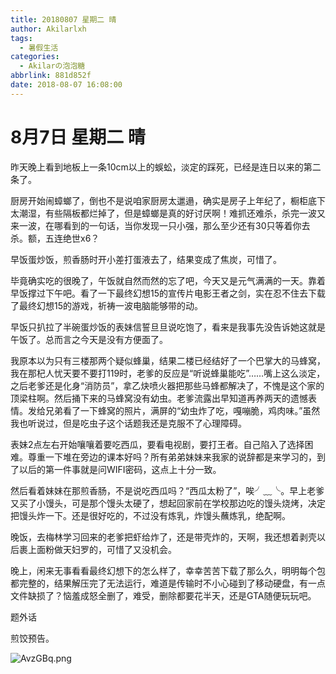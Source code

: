 ```yaml
---
title: 20180807 星期二 晴
author: Akilarlxh
tags:
  - 暑假生活
categories:
  - Akilarの泡泡糖
abbrlink: 881d852f
date: 2018-08-07 16:08:00
---
```

# 8月7日 星期二 晴

昨天晚上看到地板上一条10cm以上的蜈蚣，淡定的踩死，已经是连日以来的第二条了。

厨房开始闹蟑螂了，倒也不是说咱家厨房太邋遢，确实是房子上年纪了，橱柜底下太潮湿，有些隔板都烂掉了，但是蟑螂是真的好讨厌啊！难抓还难杀，杀完一波又来一波，在哪看到的一句话，当你发现一只小强，那么至少还有30只等着你去杀。额，五连绝世x6？

早饭蛋炒饭，煎香肠时开小差打蛋液去了，结果变成了焦炭，可惜了。

毕竟确实吃的很晚了，午饭就自然而然的忘了吧，今天又是元气满满的一天。靠着早饭撑过下午吧。看了一下最终幻想15的宣传片电影王者之剑，实在忍不住去下载了最终幻想15的游戏，祈祷一波电脑能够带的动。

早饭只扒拉了半碗蛋炒饭的表妹信誓旦旦说吃饱了，看来是我事先没告诉她这就是午饭了。总而言之今天是没有方便面了。

我原本以为只有三楼那两个疑似蜂巢，结果二楼已经结好了一个巴掌大的马蜂窝，我在那杞人忧天要不要打119时，老爹的反应是“听说蜂巢能吃”……嘴上这么淡定，之后老爹还是化身“消防员”，拿乙炔喷火器把那些马蜂都解决了，不愧是这个家的顶梁柱啊。然后捅下来的马蜂窝没有幼虫。老爹流露出早知道再养两天的遗憾表情。发给兄弟看了一下蜂窝的照片，满屏的“幼虫炸了吃，嘎嘣脆，鸡肉味。”虽然我也听说过，但是吃虫子这个话题我还是克服不了心理障碍。

表妹2点左右开始嚷嚷着要吃西瓜，要看电视剧，要打王者。自己陷入了选择困难。尊重一下堆在旁边的课本好吗？所有弟弟妹妹来我家的说辞都是来学习的，到了以后的第一件事就是问WIFI密码，这点上十分一致。

然后看着妹妹在那煎香肠，不是说吃西瓜吗？“西瓜太粉了”，唉╯﹏╰。早上老爹又买了小馒头，可是那个馒头太硬了，想起回家前在学校那边吃的馒头烧烤，决定把馒头炸一下。还是很好吃的，不过没有炼乳，炸馒头蘸炼乳，绝配啊。

晚饭，去梅林学习回来的老爹把虾给炸了，还是带壳炸的，天啊，我还想着剥壳以后裹上面粉做天妇罗的，可惜了又没机会。

晚上，闲来无事看看最终幻想下的怎么样了，幸幸苦苦下载了那么久，明明每个包都完整的，结果解压完了无法运行，难道是传输时不小心碰到了移动硬盘，有一点文件缺损了？恼羞成怒全删了，难受，删除都要花半天，还是GTA随便玩玩吧。

题外话

煎饺预告。

![AvzGBq.png](https://s2.ax1x.com/2019/04/16/AvzGBq.png)

